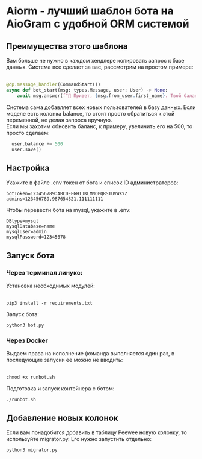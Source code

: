 <h1>Aiorm - лучший шаблон бота на AioGram с удобной ORM системой</h1>

<h2>Преимущества этого шаблона</h2>
Вам больше не нужно в каждом хендлере копировать запрос к базе данных. Система все сделает за вас, рассмотрим на простом примере:<br><br>

```python
@dp.message_handler(CommandStart())
async def bot_start(msg: types.Message, user: User) -> None:
    await msg.answer(f"👋 Привет, {msg.from_user.first_name}. Твой баланс {user.balance}")
```
Система сама добавляет всех новых пользователей в базу данных. Если моделе есть колонка balance, то стоит просто обратиться к этой переменной, не делая запроса вручную.<br>
Если мы захотим обновить баланс, к примеру, увеличить его на 500, то просто сделаем:<br>

```python
  user.balance += 500
  user.save()
```

<h2>Настройка</h2>
Укажите в файле .env токен от бота и список ID администраторов:

`botToken=123456789:ABCDEFGHIJKLMNOPQRSTUVWXYZ`<br>
`admins=123456789,987654321,111111111`

Чтобы перевести бота на mysql, укажите в .env:

`DBtype=mysql`<br>
`mysqlDatabase=name`<br>
`mysqlUser=admin`<br>
`mysqlPassword=12345678`

<h2>Запуск бота</h2>
<h3>Через терминал линукс:</h3>
Установка необходимых модулей:<br><br>

```shell
pip3 install -r requirements.txt 
```
Запуск бота:<br>

```shell
python3 bot.py
```

<h3>Через Docker</h3>
Выдаем права на исполнение (команда выполняется один раз, в последующие запуски ее можно не вводить:<br><br>

```shell
chmod +x runbot.sh
```

Подготовка и запуск контейнера с ботом:<br>
```shell
./runbot.sh
```

<h2>Добавление новых колонок</h2>
Если вам понадобится добавить в таблицу Peewee новую колонку, то используйте migrator.py.
Его нужно запустить отдельно:<br>

```shell
python3 migrator.py
```


